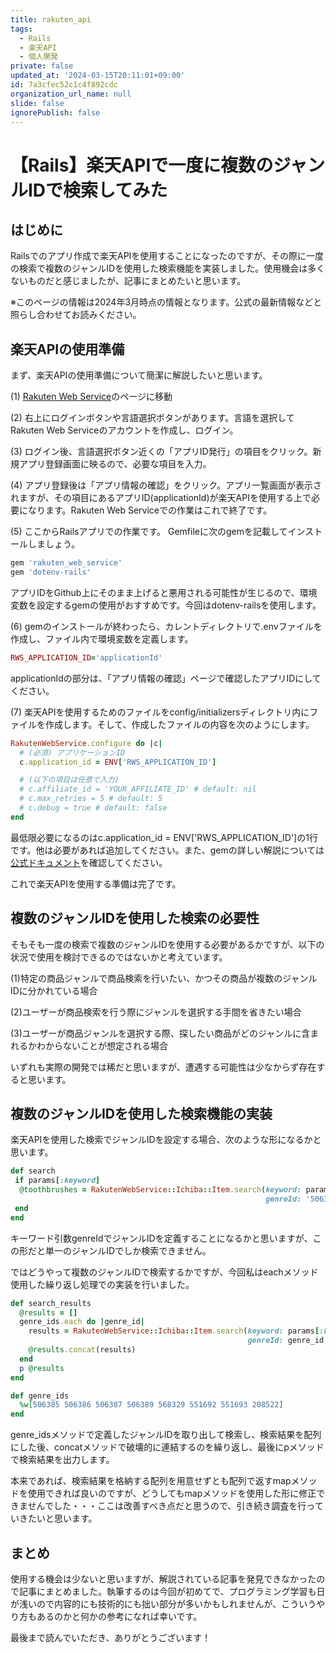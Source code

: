 ```yaml
---
title: rakuten_api
tags:
  - Rails
  - 楽天API
  - 個人開発
private: false
updated_at: '2024-03-15T20:11:01+09:00'
id: 7a3cfec52c1c4f892cdc
organization_url_name: null
slide: false
ignorePublish: false
---
```

# 【Rails】楽天APIで一度に複数のジャンルIDで検索してみた

## はじめに
Railsでのアプリ作成で楽天APIを使用することになったのですが、その際に一度の検索で複数のジャンルIDを使用した検索機能を実装しました。使用機会は多くないものだと感じましたが、記事にまとめたいと思います。


※このページの情報は2024年3月時点の情報となります。公式の最新情報などと照らし合わせてお読みください。

## 楽天APIの使用準備

まず、楽天APIの使用準備について簡潔に解説したいと思います。

(1) [Rakuten Web Service](https://webservice.rakuten.co.jp/)のページに移動

(2) 右上にログインボタンや言語選択ボタンがあります。言語を選択してRakuten Web Serviceのアカウントを作成し、ログイン。

(3) ログイン後、言語選択ボタン近くの「アプリID発行」の項目をクリック。新規アプリ登録画面に映るので、必要な項目を入力。

(4) アプリ登録後は「アプリ情報の確認」をクリック。アプリ一覧画面が表示されますが、その項目にあるアプリID(applicationId)が楽天APIを使用する上で必要になります。Rakuten Web Serviceでの作業はこれで終了です。

(5) ここからRailsアプリでの作業です。
Gemfileに次のgemを記載してインストールしましょう。

```ruby
gem 'rakuten_web_service'
gem 'dotenv-rails'
```
アプリIDをGithub上にそのまま上げると悪用される可能性が生じるので、環境変数を設定するgemの使用がおすすめです。今回はdotenv-railsを使用します。

(6) gemのインストールが終わったら、カレントディレクトリで.envファイルを作成し、ファイル内で環境変数を定義します。
```ruby
RWS_APPLICATION_ID='applicationId'
```
applicationIdの部分は、「アプリ情報の確認」ページで確認したアプリIDにしてください。


(7) 楽天APIを使用するためのファイルをconfig/initializersディレクトリ内にファイルを作成します。そして、作成したファイルの内容を次のようにします。

```ruby
RakutenWebService.configure do |c|
  # (必須) アプリケーションID
  c.application_id = ENV['RWS_APPLICATION_ID']

  # (以下の項目は任意で入力)
  # c.affiliate_id = 'YOUR_AFFILIATE_ID' # default: nil
  # c.max_retries = 5 # default: 5
  # c.debug = true # default: false
end
```

最低限必要になるのはc.application_id = ENV['RWS_APPLICATION_ID']の1行です。他は必要があれば追加してください。また、gemの詳しい解説については[公式ドキュメント](https://github.com/rakuten-ws/rws-ruby-sdk/tree/master)を確認してください。

これで楽天APIを使用する準備は完了です。


## 複数のジャンルIDを使用した検索の必要性

そもそも一度の検索で複数のジャンルIDを使用する必要があるかですが、以下の状況で使用を検討できるのではないかと考えています。

(1)特定の商品ジャンルで商品検索を行いたい、かつその商品が複数のジャンルIDに分かれている場合

(2)ユーザーが商品検索を行う際にジャンルを選択する手間を省きたい場合

(3)ユーザーが商品ジャンルを選択する際、探したい商品がどのジャンルに含まれるかわからないことが想定される場合

いずれも実際の開発では稀だと思いますが、遭遇する可能性は少なからず存在すると思います。


## 複数のジャンルIDを使用した検索機能の実装

楽天APIを使用した検索でジャンルIDを設定する場合、次のような形になるかと思います。

```ruby
def search
 if params[:keyword]
  @toothbrushes = RakutenWebService::Ichiba::Item.search(keyword: params[:keyword], 
                                                         genreId: '506384')
 end
end
```

キーワード引数genreIdでジャンルIDを定義することになるかと思いますが、この形だと単一のジャンルIDでしか検索できません。

ではどうやって複数のジャンルIDで検索するかですが、今回私はeachメソッド使用した繰り返し処理での実装を行いました。
```ruby
def search_results
  @results = []
  genre_ids.each do |genre_id|
    results = RakutenWebService::Ichiba::Item.search(keyword: params[:keyword], 
                                                     genreId: genre_id,).to_a
    @results.concat(results)
  end
  p @results
end

def genre_ids
  %w[506385 506386 506387 506389 568329 551692 551693 208522]
end

```

genre_idsメソッドで定義したジャンルIDを取り出して検索し、検索結果を配列にした後、concatメソッドで破壊的に連結するのを繰り返し、最後にpメソッドで検索結果を出力します。

本来であれば、検索結果を格納する配列を用意せずとも配列で返すmapメソッドを使用できれば良いのですが、どうしてもmapメソッドを使用した形に修正できませんでした・・・ここは改善すべき点だと思うので、引き続き調査を行っていきたいと思います。

## まとめ
使用する機会は少ないと思いますが、解説されている記事を発見できなかったので記事にまとめました。執筆するのは今回が初めてで、プログラミング学習も日が浅いので内容的にも技術的にも拙い部分が多いかもしれませんが、こういうやり方もあるのかと何かの参考になれば幸いです。

最後まで読んでいただき、ありがとうございます！
